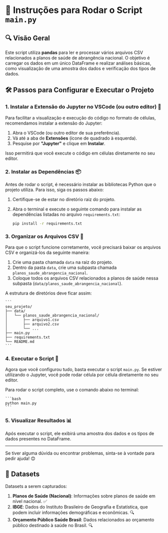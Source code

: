# 📝 Instruções para Rodar o Script `main.py`

## 🔍 Visão Geral

Este script utiliza **pandas** para ler e processar vários arquivos CSV relacionados a planos de saúde de abrangência nacional. O objetivo é carregar os dados em um único DataFrame e realizar análises básicas, como visualização de uma amostra dos dados e verificação dos tipos de dados.

## 🛠️ Passos para Configurar e Executar o Projeto

### 1. Instalar a Extensão do Jupyter no VSCode (ou outro editor) 🧩

Para facilitar a visualização e execução do código no formato de células, recomendamos instalar a extensão do Jupyter:

1. Abra o VSCode (ou outro editor de sua preferência).
2. Vá até a aba de **Extensões** (ícone de quadrado à esquerda).
3. Pesquise por **"Jupyter"** e clique em **Instalar**.

Isso permitirá que você execute o código em células diretamente no seu editor.

### 2. Instalar as Dependências 📦

Antes de rodar o script, é necessário instalar as bibliotecas Python que o projeto utiliza. Para isso, siga os passos abaixo:

1. Certifique-se de estar no diretório raiz do projeto.
2. Abra o terminal e execute o seguinte comando para instalar as dependências listadas no arquivo `requirements.txt`:

    ```bash
    pip install -r requirements.txt
    ```

### 3. Organizar os Arquivos CSV 📁

Para que o script funcione corretamente, você precisará baixar os arquivos CSV e organizá-los da seguinte maneira:

1. Crie uma pasta chamada `data` na raiz do projeto.
2. Dentro da pasta `data`, crie uma subpasta chamada `planos_saude_abrangencia_nacional`.
3. Coloque todos os arquivos CSV relacionados a planos de saúde nessa subpasta (`data/planos_saude_abrangencia_nacional`).

A estrutura de diretórios deve ficar assim:

    ```
    seu_projeto/
    ├── data/
    │   └── planos_saude_abrangencia_nacional/
    │       ├── arquivo1.csv
    │       ├── arquivo2.csv
    │       └── ...
    ├── main.py
    ├── requirements.txt
    └── README.md
    ```

### 4. Executar o Script 🚀

Agora que você configurou tudo, basta executar o script `main.py`. Se estiver utilizando o Jupyter, você pode rodar célula por célula diretamente no seu editor.

Para rodar o script completo, use o comando abaixo no terminal:

    ```bash
    python main.py
    ```

### 5. Visualizar Resultados 📊

Após executar o script, ele exibirá uma amostra dos dados e os tipos de dados presentes no DataFrame.

---

Se tiver alguma dúvida ou encontrar problemas, sinta-se à vontade para pedir ajuda! 😊


## 📂 Datasets

Datasets a serem capturados:

1. **Planos de Saúde (Nacional)**: Informações sobre planos de saúde em nível nacional. ✅
2. **IBGE**: Dados do Instituto Brasileiro de Geografia e Estatística, que podem incluir informações demográficas e econômicas. 🔍
3. **Orçamento Público Saúde Brasil**: Dados relacionados ao orçamento público destinado à saúde no Brasil. 🔍


